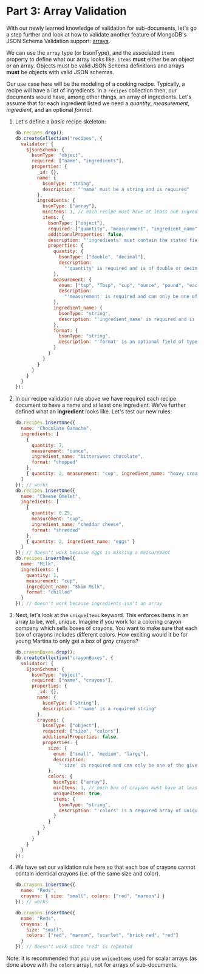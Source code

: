 # Part 3: Array Validation

With our newly learned knowledge of validation for sub-documents, let's go a step further and look at how to validate another feature of MongoDB's JSON Schema Validation support: [arrays](https://tools.ietf.org/html/draft-fge-json-schema-validation-00#page-9).

We can use the `array` type (or bsonType), and the associated `items` property to define what our array looks like. `items` **must** either be an object or an array. Objects must be valid JSON Schema definitions and arrays **must** be objects with valid JSON schemas.

Our use case here will be the modeling of a cooking recipe. Typically, a recipe will have a list of ingredients. In a `recipes` collection then, our documents would have, among other things, an array of ingredients. Let's assume that for each ingredient listed we need a _quantity_, _measurement_, _ingredient_, and an optional _format_.

1. Let's define a _basic_ recipe skeleton:

   ```javascript
   db.recipes.drop();
   db.createCollection("recipes", {
     validator: {
       $jsonSchema: {
         bsonType: "object",
         required: ["name", "ingredients"],
         properties: {
           _id: {},
           name: {
             bsonType: "string",
             description: "'name' must be a string and is required"
           },
           ingredients: {
             bsonType: ["array"],
             minItems: 1, // each recipe must have at least one ingredient
             items: {
               bsonType: ["object"],
               required: ["quantity", "measurement", "ingredient_name"],
               additionalProperties: false,
               description: "'ingredients' must contain the stated fields",
               properties: {
                 quantity: {
                   bsonType: ["double", "decimal"],
                   description:
                     "'quantity' is required and is of double or decimal type"
                 },
                 measurement: {
                   enum: ["tsp", "Tbsp", "cup", "ounce", "pound", "each"],
                   description:
                     "'measurement' is required and can only be one of the given enum values"
                 },
                 ingredient_name: {
                   bsonType: "string",
                   description: "'ingredient_name' is required and is a string"
                 },
                 format: {
                   bsonType: "string",
                   description: "'format' is an optional field of type string"
                 }
               }
             }
           }
         }
       }
     }
   });
   ```

1. In our recipe validation rule above we have required each recipe document to have a name and at least one ingredient. We've further defined what an **ingredient** looks like. Let's test our new rules:

   ```javascript
   db.recipes.insertOne({
     name: "Chocolate Ganache",
     ingredients: [
       {
         quantity: 7,
         measurement: "ounce",
         ingredient_name: "bittersweet chocolate",
         format: "chopped"
       },
       { quantity: 2, measurement: "cup", ingredient_name: "heavy cream" }
     ]
   }); // works
   db.recipes.insertOne({
     name: "Cheese Omelet",
     ingredients: [
       {
         quantity: 0.25,
         measurement: "cup",
         ingredient_name: "cheddar cheese",
         format: "shredded"
       },
       { quantity: 2, ingredient_name: "eggs" }
     ]
   }); // doesn't work because eggs is missing a measurement
   db.recipes.insertOne({
     name: "Milk",
     ingredients: {
       quantity: 1,
       measurement: "cup",
       ingredient_name: "Skim Milk",
       format: "chilled"
     }
   }); // doesn't work because ingredients isn't an array
   ```

1. Next, let's look at the `uniqueItems` keyword. This enforces items in an array to be, well, unique. Imagine if you work for a coloring crayon company which sells boxes of crayons. You want to make sure that each box of crayons includes different colors. How exciting would it be for young Martina to only get a box of _gray_ crayons?

   ```javascript
   db.crayonBoxes.drop();
   db.createCollection("crayonBoxes", {
     validator: {
       $jsonSchema: {
         bsonType: "object",
         required: ["name", "crayons"],
         properties: {
           _id: {},
           name: {
             bsonType: ["string"],
             description: "'name' is a required string"
           },
           crayons: {
             bsonType: ["object"],
             required: ["size", "colors"],
             additionalProperties: false,
             properties: {
               size: {
                 enum: ["small", "medium", "large"],
                 description:
                   "'size' is required and can only be one of the given enum values"
               },
               colors: {
                 bsonType: ["array"],
                 minItems: 1, // each box of crayons must have at least one color
                 uniqueItems: true,
                 items: {
                   bsonType: "string",
                   description: "'colors' is a required array of unique strings"
                 }
               }
             }
           }
         }
       }
     }
   });
   ```

1. We have set our validation rule here so that each box of crayons cannot contain identical crayons (i.e. of the same size and color).

   ```javascript
   db.crayons.insertOne({
     name: "Reds",
     crayons: { size: "small", colors: ["red", "maroon"] }
   }); // works

   db.crayons.insertOne({
     name: "Reds",
     crayons: {
       size: "small",
       colors: ["red", "maroon", "scarlet", "brick red", "red"]
     }
   }); // doesn't work since "red" is repeated
   ```

Note: it is recommended that you use `uniqueItems` used for scalar arrays (as done above with the `colors` array), not for arrays of sub-documents.
